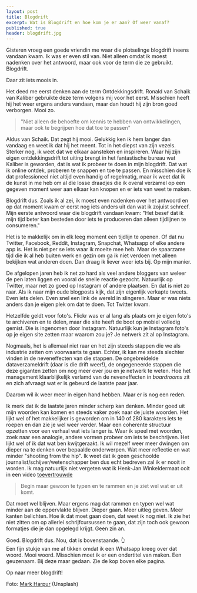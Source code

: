 ```yaml
---
layout: post
title: Blogdrift
excerpt: Wat is Blogdrift en hoe kom je er aan? Of weer vanaf?
published: true
header: blogdrift.jpg
---
```

Gisteren vroeg een goede vriendin me waar die plotselinge blogdrift ineens vandaan kwam. Ik was er even stil van. Niet alleen omdat ik moest nadenken over het antwoord, maar ook voor de term die ze gebruikt. Blogdrift.

Daar zit iets moois in.

Het deed me eerst denken aan de term Ontdekkingsdrift. Ronald van Schaik van Kaliber gebruikte deze term volgens mij voor het eerst. Misschien heeft hij het weer ergens anders vandaan, maar dan houdt hij zijn bron goed verborgen. Mooi zo. 

> "Niet alleen de behoefte om kennis te hebben van ontwikkelingen, maar ook te begrijpen hoe dat toe te passen"

Aldus van Schaik. Dat zegt hij mooi. Gelukkig ken ik hem langer dan vandaag en weet ik dat hij het meent. Tot in het diepst van zijn vezels. Sterker nog, ik weet dat we elkaar aansteken en inspireren. Waar hij zijn eigen ontdekkingsdrift tot uiting brengt in het fantastische bureau wat Kaliber is geworden, dat is wat ik probeer te doen in mijn blogdrift. Dat wat ik online ontdek, proberen te snappen en toe te passen. En misschien doe ik dat professioneel niet altijd even handig of regelmatig, maar ik weet dat ik de kunst in me heb om al die losse draadjes die ik overal verzamel op een gegeven moment weer aan elkaar kan knopen en er iets van weet te maken. 

Blogdrift dus. Zoals ik al zei, ik moest even nadenken over het antwoord en op dat moment kwam er eerst nog iets anders uit dan wat ik zojuist schreef. Mijn eerste antwoord waar die blogdrift vandaan kwam: "Het besef dat ik mijn tijd beter kan besteden door iets te produceren dan alleen tijdlijnen te consumeren."

Het is te makkelijk om in elk leeg moment een tijdlijn te openen. Of dat nu Twitter, Facebook, Reddit, Instagram, Snapchat, Whatsapp of elke andere app is. Het is niet per se iets waar ik moeite mee heb. Maar de spaarzame tijd die ik al heb buiten werk en gezin om ga ik niet verdoen met alleen bekijken wat anderen doen. Dan draag ik liever weer iets bij. Op mijn manier. 

De afgelopen jaren heb ik net zo hard als veel andere bloggers van weleer de pen laten liggen en vooral de snelle reactie gezocht. Natuurlijk op Twitter, maar net zo goed op Instagram of andere plaatsen. En dat is niet zo raar. Als ik naar mijn oude blogposts kijk, dat zijn eigenlijk verkapte tweets. Even iets delen. Even snel een link de wereld in slingeren. Maar er was niets anders dan je eigen plek om dat te doen. Tot Twitter kwam. 

Hetzelfde geldt voor foto's. Flickr was er al lang als plaats om je eigen foto's te archiveren en te delen, maar die site heeft de boot op mobiel volledig gemist. Die is ingenomen door Instagram. Natuurlijk kun je Instagram foto's op je eigen site zetten maar waarom zou je? Je netwerk zit al op Instagram. 

Nogmaals, het is allemaal niet raar en het zijn steeds stappen die we als industrie zetten om voorwaarts te gaan. Echter, ik kan me steeds slechter vinden in de neveneffecten van die stappen. De ongebreidelde dataverzameldrift (daar is die drift weer!), de ongegeneerde stappen die deze giganten zetten om nog meer over jou en je netwerk te weten. Hoe het management klaarblijkelijk verlamd van de neveneffecten in _boardrooms_ zit en zich afvraagt wat er is gebeurd de laatste paar jaar. 

Daarom wil ik weer meer in eigen hand hebben. Maar er is nog een reden.

Ik merk dat ik de laatste jaren minder scherp kan denken. Minder goed uit mijn woorden kan komen en steeds vaker zoek naar de juiste woorden. Het lijkt wel of het makkelijker is geworden om in 140 of 280 karakters iets te roepen en dan zie je wel weer verder. Maar een coherente structuur opzetten voor een verhaal wat iets langer is. Waar ik speel met woorden, zoek naar een analogie, andere vormen probeer om iets te beschrijven. Het lijkt wel of ik dat wat ben kwijtgeraakt. Ik wil mezelf weer meer dwingen om dieper na te denken over bepaalde onderwerpen. Wat meer reflectie en wat minder "shooting from the hip". Ik weet dat ik geen geschoolde journalist/schijver/wetenschapper ben dus echt bedreven zal ik er nooit in worden.
Ik mag natuurlijk niet vergeten wat ik Henk-Jan Winkeldermaat ooit in een video [toevertrouwde][1] 

> Begin maar gewoon te typen en te rammen en je ziet wel wat er uit komt. 

Dat moet wel blijven. Maar ergens mag dat rammen en typen wel wat minder aan de oppervlakte blijven. Dieper gaan. Meer uitleg geven. Meer kanten belichten. Hoe ik dat moet gaan doen, dat weet ik nog niet. Ik zie het niet zitten om op allerlei schrijfcursussen te gaan, dat zijn toch ook gewoon formatjes die je dan opgelegd krijgt. Geen zin an. 

Goed. Blogdrift dus. Nou, dat is bovenstaande. 👆  
Een fijn stukje van me af tikken omdat ik een Whatsapp kreeg over dat woord. Mooi woord. Misschien moet ik er een ondertitel van maken. Een geuzenaam. Bij deze maar gedaan. Zie de kop boven elke pagina. 

Op naar meer blogdrift!

Foto: [Mark Harpur][2] (Unsplash)

[1]:	https://vimeo.com/71465630
[2]:	https://unsplash.com/photos/RHLo4SaNdyY?utm_source=unsplash&utm_medium=referral&utm_content=creditCopyText